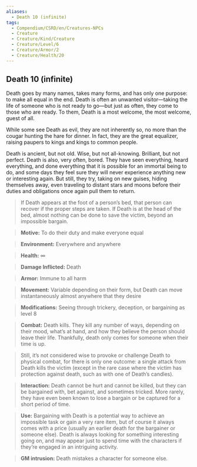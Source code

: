 ```yaml
---
aliases:
  - Death 10 (infinite)
tags:
  - Compendium/CSRD/en/Creatures-NPCs
  - Creature
  - Creature/Kind/Creature
  - Creature/Level/6
  - Creature/Armor/2
  - Creature/Health/20
---
```

  
    
## Death 10 (infinite)  
Death goes by many names, takes many forms, and has only one purpose: to make all equal in the end. Death is often an unwanted visitor—taking the life of someone who is not ready to go—but just as often, they come to those who are ready. To them, Death is a most welcome, the most welcome, guest of all.  
  
While some see Death as evil, they are not inherently so, no more than the cougar hunting the hare for dinner. In fact, they are the great equalizer, raising paupers to kings and kings to common people.  
  
Death is ancient, but not old. Wise, but not all-knowing. Brilliant, but not perfect. Death is also, very often, bored. They have seen everything, heard everything, and done everything that it is possible for an immortal being to do, and some days they feel sure they will never experience anything new or interesting again. But still, they try, taking on new guises, hiding themselves away, even traveling to distant stars and moons before their duties and obligations once again pull them to return.  
>If Death appears at the foot of a person’s bed, that person can recover if the proper steps are taken. If Death is at the head of the bed, almost nothing can be done to save the victim, beyond an impossible bargain.  
  
>**Motive:** To do their duty and make everyone equal  
>**Environment:** Everywhere and anywhere  
>**Health:** ∞  
>**Damage Inflicted:** Death  
>**Armor:** Immune to all harm  
>**Movement:** Variable depending on their form, but Death can move instantaneously almost anywhere that they desire  
>**Modifications:** Seeing through trickery, deception, or bargaining as level 8  
>  
>**Combat:** Death kills. They kill any number of ways, depending on their mood, what’s at hand, and how they believe the person should leave their life. Thankfully, death only comes for someone when their time is up.   
>  
>Still, it’s not considered wise to provoke or challenge Death to physical combat, for there is only one outcome: a single attack from Death kills the victim (except in the rare case where the victim has protection against death, such as with one of Death’s candles).  
>  
>**Interaction:** Death cannot be hurt and cannot be killed, but they can be bargained with, bet against, and sometimes tricked. More rarely, they have even been known to lose a bargain or be captured for a short period of time.  
>  
>**Use:** Bargaining with Death is a potential way to achieve an impossible task or gain a very rare item, but of course it always comes with a price (usually an earlier death for the bargainer or someone else). Death is always looking for something interesting going on, and may appear just to spend time with the characters if they’re engaged in an intriguing activity.  
>  
>**GM intrusion:** Death mistakes a character for someone else.  
